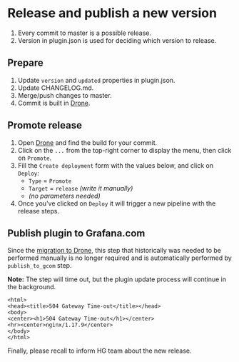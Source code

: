 # Release and publish a new version

1. Every commit to master is a possible release.
2. Version in plugin.json is used for deciding which version to release.

## Prepare

1. Update `version` and `updated` properties in plugin.json.
2. Update CHANGELOG.md.
3. Merge/push changes to master.
4. Commit is built in [Drone](https://drone.grafana.net/grafana/grafana-image-renderer).

## Promote release

1. Open [Drone](https://drone.grafana.net/grafana/grafana-image-renderer) and find the build for your commit.
2. Click on the `...` from the top-right corner to display the menu, then click on `Promote`.
3. Fill the `Create deployment` form with the values below, and click on `Deploy`:
    - `Type` = `Promote`
    - `Target` = `release` *(write it manually)*
    - *(no parameters needed)*
4. Once you've clicked on `Deploy` it will trigger a new pipeline with the release steps.

## Publish plugin to Grafana.com

Since the [migration to Drone](https://github.com/grafana/grafana-image-renderer/pull/394), this step that historically
was needed to be performed manually is no longer required and is automatically performed by `publish_to_gcom` step.

**Note:** The step will time out, but the plugin update process will continue in the background.

```
<html>
<head><title>504 Gateway Time-out</title></head>
<body>
<center><h1>504 Gateway Time-out</h1></center>
<hr><center>nginx/1.17.9</center>
</body>
</html>
```

Finally, please recall to inform HG team about the new release.
